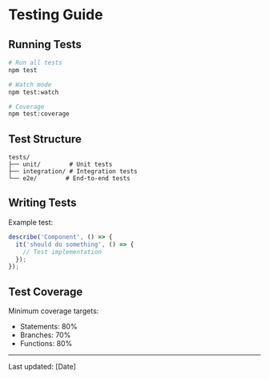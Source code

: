 # Testing Guide

## Running Tests

```bash
# Run all tests
npm test

# Watch mode
npm test:watch

# Coverage
npm test:coverage
```

## Test Structure

```
tests/
├── unit/        # Unit tests
├── integration/ # Integration tests
└── e2e/        # End-to-end tests
```

## Writing Tests

Example test:
```javascript
describe('Component', () => {
  it('should do something', () => {
    // Test implementation
  });
});
```

## Test Coverage

Minimum coverage targets:
- Statements: 80%
- Branches: 70%
- Functions: 80%

---
Last updated: [Date]
